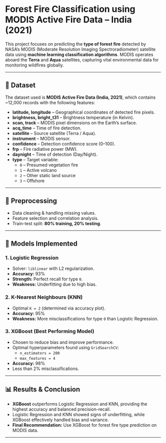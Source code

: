 # Forest Fire Classification using MODIS Active Fire Data – India (2021)

This project focuses on predicting the **type of forest fire** detected by NASA’s MODIS (Moderate Resolution Imaging Spectroradiometer) satellite data using **machine learning classification algorithms**. MODIS operates aboard the **Terra** and **Aqua** satellites, capturing vital environmental data for monitoring wildfires globally.

---

## 📂 Dataset
The dataset used is **MODIS Active Fire Data (India, 2021)**, which contains ~12,000 records with the following features:

- **latitude, longitude** – Geographical coordinates of detected fire pixels.  
- **brightness, bright_t31** – Brightness temperature (in Kelvin).  
- **scan, track** – MODIS pixel dimensions on the Earth’s surface.  
- **acq_time** – Time of fire detection.  
- **satellite** – Source satellite (Terra / Aqua).  
- **instrument** – MODIS sensor.  
- **confidence** – Detection confidence score (0–100).  
- **frp** – Fire radiative power (MW).  
- **daynight** – Time of detection (Day/Night).  
- **type** – Target variable:  
  - `0` – Presumed vegetation fire  
  - `1` – Active volcano  
  - `2` – Other static land source  
  - `3` – Offshore  

---

## 🔄 Preprocessing
- Data cleaning & handling missing values.  
- Feature selection and correlation analysis.  
- Train-test split: **80% training, 20% testing**.  

---

## 🤖 Models Implemented

### 1. Logistic Regression  
- Solver: `liblinear` with L2 regularization.  
- **Accuracy:** 93%  
- **Strength:** Perfect recall for type `0`.  
- **Weakness:** Underfitting due to high bias.  

### 2. K-Nearest Neighbours (KNN)  
- Optimal `K = 2` (determined via accuracy plot).  
- **Accuracy:** 95%  
- **Weakness:** More misclassifications for type `0` than Logistic Regression.  

### 3. XGBoost (Best Performing Model)  
- Chosen to reduce bias and improve performance.  
- Optimal hyperparameters found using `GridSearchCV`:  
  - `n_estimators = 200`  
  - `max_features = 4`  
- **Accuracy:** 98%  
- Less than 2% misclassifications.  

---

## 📊 Results & Conclusion
- **XGBoost** outperforms Logistic Regression and KNN, providing the highest accuracy and balanced precision-recall.  
- Logistic Regression and KNN showed signs of underfitting, while XGBoost effectively handled bias and variance.  
- **Final Recommendation:** Use XGBoost for forest fire type prediction on MODIS data.

---

